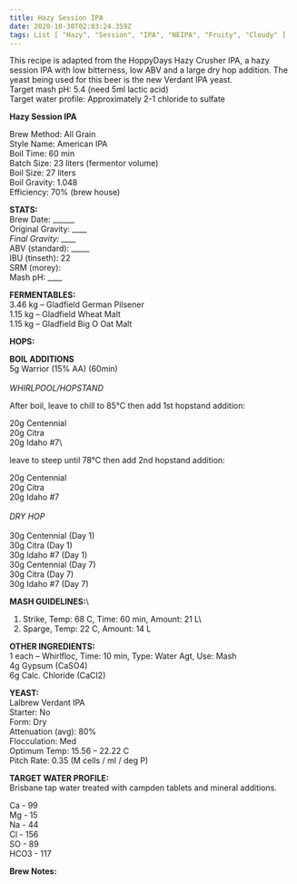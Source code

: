 ```yaml
---
title: Hazy Session IPA
date: 2020-10-30T02:03:24.359Z
tags: List [ "Hazy", "Session", "IPA", "NEIPA", "Fruity", "Cloudy" ]
---
```

This recipe is adapted from the HoppyDays Hazy Crusher IPA, a hazy session IPA with low bitterness, low ABV and a large dry hop addition. The yeast being used for this beer is the new Verdant IPA yeast. \
Target mash pH: 5.4 (need 5ml lactic acid)\
Target water profile: Approximately 2-1 chloride to sulfate

**Hazy Session IPA**

Brew Method: All Grain\
Style Name: American IPA\
Boil Time: 60 min\
Batch Size: 23 liters (fermentor volume)\
Boil Size: 27 liters\
Boil Gravity: 1.048\
Efficiency: 70% (brew house)

**STATS:**\
Brew Date: \_\_\_\_\_\_\
Original Gravity: \_\_\_\__\
Final Gravity: \_\_\_\__\
ABV (standard): \_\_\_\__\
IBU (tinseth): 22\
SRM (morey): \
Mash pH: \_\_\_\_

**FERMENTABLES:**\
3.46 kg – Gladfield German Pilsener \
1.15 kg – Gladfield Wheat Malt\
1.15 kg – Gladfield Big O Oat Malt

**HOPS:**

**BOIL ADDITIONS**\
5g Warrior (15% AA) (60min)\
\
*WHIRLPOOL/HOPSTAND*

After boil, leave to chill to 85°C then add 1st hopstand addition:

20g Centennial\
20g Citra\
20g Idaho #7\

leave to steep until 78°C then add 2nd hopstand addition:

20g Centennial\
20g Citra\
20g Idaho #7\
\
*DRY HOP* \
\
30g Centennial (Day 1)\
30g Citra (Day 1)\
30g Idaho #7 (Day 1)\
30g Centennial (Day 7)\
30g Citra (Day 7)\
30g Idaho #7 (Day 7)

**MASH GUIDELINES:**\

1. Strike, Temp: 68 C, Time: 60 min, Amount: 21 L\
2. Sparge, Temp: 22 C, Amount: 14 L

**OTHER INGREDIENTS:**\
1 each – Whirlfloc, Time: 10 min, Type: Water Agt, Use: Mash\
4g Gypsum (CaSO4)\
6g Calc. Chloride (CaCI2)

**YEAST:**\
Lalbrew Verdant IPA\
Starter: No\
Form: Dry\
Attenuation (avg): 80%\
Flocculation: Med\
Optimum Temp: 15.56 – 22.22 C\
Pitch Rate: 0.35 (M cells / ml / deg P)

**TARGET WATER PROFILE:**\
Brisbane tap water treated with campden tablets and mineral additions. 

Ca - 99\
Mg - 15\
Na - 44\
Cl - 156\
SO - 89\
HCO3 - 117

**Brew Notes:**